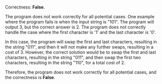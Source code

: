 Correctness: **False**.

The program does not work correctly for all potential cases. One example where the program fails is when the input string is "101". The program will output 3, but the correct answer is 2. The program does not correctly handle the case where the first character is '1' and the last character is '0'. 

In this case, the program will swap the first and last characters, resulting in the string "011", and then it will not make any further swaps, resulting in a cost of 3. However, the correct solution would be to swap the first and last characters, resulting in the string "011", and then swap the first two characters, resulting in the string "110", for a total cost of 2. 

Therefore, the program does not work correctly for all potential cases, and the correctness is **False**.